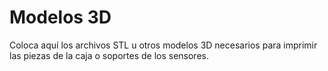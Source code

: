 # Modelos 3D

Coloca aquí los archivos STL u otros modelos 3D necesarios para imprimir las piezas de la caja o soportes de los sensores.
